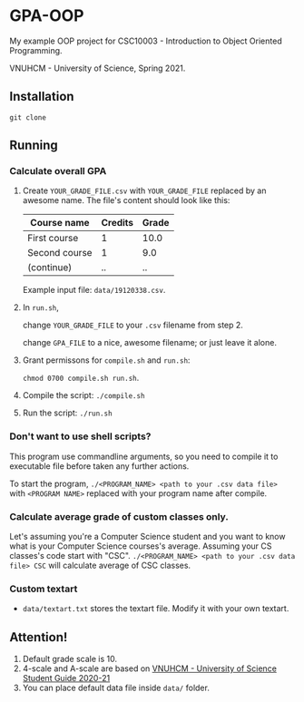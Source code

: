 # GPA-OOP
My example OOP project for CSC10003 - Introduction to Object Oriented Programming.

VNUHCM - University of Science, Spring 2021.

## Installation
 `git clone`

## Running
### Calculate overall GPA
1. Create `YOUR_GRADE_FILE.csv` with `YOUR_GRADE_FILE` replaced by an awesome name. The file's content should look like this:

    | Course name | Credits | Grade |
    |-------------|---------|-------|
    |First course |   1     |  10.0 |
    |Second course|   1     |   9.0 |
    |(continue)   |   ..    |   ..  |

    Example input file: `data/19120338.csv`.

2. In `run.sh`, 

    change `YOUR_GRADE_FILE` to your `.csv` filename from step 2.

    change `GPA_FILE` to a nice, awesome filename; or just leave it alone.
3. Grant permissons for `compile.sh` and `run.sh`:

    `chmod 0700 compile.sh run.sh`. 
4. Compile the script: `./compile.sh`
5. Run the script: `./run.sh`

### Don't want to use shell scripts?
This program use commandline arguments, so you need to compile it to executable file before taken any further actions.

To start the program, `./<PROGRAM_NAME> <path to your .csv data file>` with `<PROGRAM NAME>` replaced with your program name after compile.

### Calculate average grade of custom classes only.
Let's assuming you're a Computer Science student and you want to know what is your Computer Science courses's average. Assuming your CS classes's code start with "CSC". `./<PROGRAM_NAME> <path to your .csv data file> CSC` will calculate average of CSC classes.

### Custom textart
- `data/textart.txt` stores the textart file. Modify it with your own textart.

## Attention!
1. Default grade scale is 10.
2. 4-scale and A-scale are based on [VNUHCM - University of Science Student Guide 2020-21](https://www.hcmus.edu.vn/component/content/article/124-cong-tac-sinh-vien/thong-tin-danh-cho-tan-sinh-vien/3323-so-tay-sinh-vien-nam-hoc-2020-2021?Itemid=437)
3. You can place default data file inside `data/` folder.
